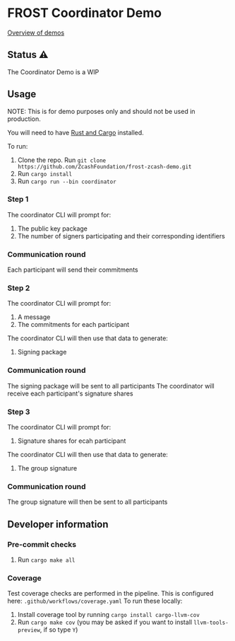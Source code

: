 # FROST Coordinator Demo

[Overview of demos](https://github.com/ZcashFoundation/frost-zcash-demo/blob/main/README.md)

## Status ⚠

The Coordinator Demo is a WIP

## Usage

NOTE: This is for demo purposes only and should not be used in production.

You will need to have [Rust and Cargo](https://doc.rust-lang.org/cargo/getting-started/installation.html) installed.

To run:
1. Clone the repo. Run `git clone https://github.com/ZcashFoundation/frost-zcash-demo.git`
2. Run `cargo install`
3. Run `cargo run --bin coordinator`

### Step 1

The coordinator CLI will prompt for:

1. The public key package
2. The number of signers participating and their corresponding identifiers

### Communication round

Each participant will send their commitments

### Step 2

The coordinator CLI will prompt for:

1. A message
2. The commitments for each participant

The coordinator CLI will then use that data to generate:

1. Signing package

### Communication round

The signing package will be sent to all participants
The coordinator will receive each participant's signature shares

### Step 3

The coordinator CLI will prompt for:

1. Signature shares for ecah participant

The coordinator CLI will then use that data to generate:

1. The group signature

### Communication round

The group signature will then be sent to all participants

## Developer information

### Pre-commit checks

1. Run `cargo make all`

### Coverage

Test coverage checks are performed in the pipeline. This is configured here: `.github/workflows/coverage.yaml`
To run these locally:
1. Install coverage tool by running `cargo install cargo-llvm-cov`
2. Run `cargo make cov` (you may be asked if you want to install `llvm-tools-preview`, if so type `Y`)
